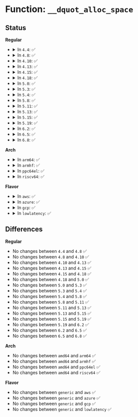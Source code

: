 # Function: <code>__dquot_alloc_space</code>

## Status
<b>Regular</b>
<ul>
<li>
<details>
<summary>In <code>4.4</code>: ✅</summary>

```c
int __dquot_alloc_space(struct inode *inode, qsize_t number, int flags);
```

**Collision:** Unique Global

**Inline:** No

**Transformation:** False

**Instances:**

```
In fs/quota/dquot.c (ffffffff81274460)
Location: fs/quota/dquot.c:1646
Inline: False
Direct callers:
  - fs/ext4/balloc.c:ext4_new_meta_blocks
  - fs/ext4/inode.c:ext4_da_get_block_prep
  - fs/ext4/extents.c:ext4_ext_map_blocks
  - fs/ext4/mballoc.c:ext4_mb_new_blocks
  - fs/ext4/mballoc.c:ext4_mb_new_blocks
  - fs/ext4/xattr.c:ext4_xattr_block_set
```
**Symbols:**

```
ffffffff81274460-ffffffff812746a8: __dquot_alloc_space (STB_GLOBAL)
```
</details>
</li>
<li>
<details>
<summary>In <code>4.8</code>: ✅</summary>

```c
int __dquot_alloc_space(struct inode *inode, qsize_t number, int flags);
```

**Collision:** Unique Global

**Inline:** No

**Transformation:** False

**Instances:**

```
In fs/quota/dquot.c (ffffffff812a08e0)
Location: fs/quota/dquot.c:1654
Inline: False
Direct callers:
  - fs/ext4/balloc.c:ext4_new_meta_blocks
  - fs/ext4/inode.c:ext4_da_get_block_prep
  - fs/ext4/extents.c:ext4_ext_map_blocks
  - fs/ext4/mballoc.c:ext4_mb_new_blocks
  - fs/ext4/mballoc.c:ext4_mb_new_blocks
  - fs/ext4/xattr.c:ext4_xattr_block_set
```
**Symbols:**

```
ffffffff812a08e0-ffffffff812a0b20: __dquot_alloc_space (STB_GLOBAL)
```
</details>
</li>
<li>
<details>
<summary>In <code>4.10</code>: ✅</summary>

```c
int __dquot_alloc_space(struct inode *inode, qsize_t number, int flags);
```

**Collision:** Unique Global

**Inline:** No

**Transformation:** False

**Instances:**

```
In fs/quota/dquot.c (ffffffff812b6290)
Location: fs/quota/dquot.c:1651
Inline: False
Direct callers:
  - fs/ext4/balloc.c:ext4_new_meta_blocks
  - fs/ext4/inode.c:ext4_da_get_block_prep
  - fs/ext4/extents.c:ext4_ext_map_blocks
  - fs/ext4/mballoc.c:ext4_mb_new_blocks
  - fs/ext4/mballoc.c:ext4_mb_new_blocks
  - fs/ext4/xattr.c:ext4_xattr_block_set
```
**Symbols:**

```
ffffffff812b6290-ffffffff812b64d0: __dquot_alloc_space (STB_GLOBAL)
```
</details>
</li>
<li>
<details>
<summary>In <code>4.13</code>: ✅</summary>

```c
int __dquot_alloc_space(struct inode *inode, qsize_t number, int flags);
```

**Collision:** Unique Global

**Inline:** No

**Transformation:** False

**Instances:**

```
In fs/quota/dquot.c (ffffffff812c3550)
Location: fs/quota/dquot.c:1677
Inline: False
Direct callers:
  - fs/ext4/balloc.c:ext4_new_meta_blocks
  - fs/ext4/extents.c:ext4_ext_map_blocks
  - fs/ext4/inode.c:ext4_da_get_block_prep
  - fs/ext4/mballoc.c:ext4_mb_new_blocks
  - fs/ext4/mballoc.c:ext4_mb_new_blocks
  - fs/ext4/xattr.c:ext4_xattr_block_set
  - fs/ext4/xattr.c:ext4_xattr_set_entry
```
**Symbols:**

```
ffffffff812c3550-ffffffff812c3778: __dquot_alloc_space (STB_GLOBAL)
```
</details>
</li>
<li>
<details>
<summary>In <code>4.15</code>: ✅</summary>

```c
int __dquot_alloc_space(struct inode *inode, qsize_t number, int flags);
```

**Collision:** Unique Global

**Inline:** No

**Transformation:** False

**Instances:**

```
In fs/quota/dquot.c (ffffffff812e71a0)
Location: fs/quota/dquot.c:1642
Inline: False
Direct callers:
  - fs/ext4/balloc.c:ext4_new_meta_blocks
  - fs/ext4/extents.c:ext4_ext_map_blocks
  - fs/ext4/inode.c:ext4_da_get_block_prep
  - fs/ext4/mballoc.c:ext4_mb_new_blocks
  - fs/ext4/mballoc.c:ext4_mb_new_blocks
  - fs/ext4/xattr.c:ext4_xattr_block_set
  - fs/ext4/xattr.c:ext4_xattr_set_entry
```
**Symbols:**

```
ffffffff812e71a0-ffffffff812e7431: __dquot_alloc_space (STB_GLOBAL)
```
</details>
</li>
<li>
<details>
<summary>In <code>4.18</code>: ✅</summary>

```c
int __dquot_alloc_space(struct inode *inode, qsize_t number, int flags);
```

**Collision:** Unique Global

**Inline:** No

**Transformation:** False

**Instances:**

```
In fs/quota/dquot.c (ffffffff813117e0)
Location: fs/quota/dquot.c:1639
Inline: False
Direct callers:
  - fs/ext4/balloc.c:ext4_new_meta_blocks
  - fs/ext4/extents.c:ext4_ext_map_blocks
  - fs/ext4/inode.c:ext4_da_get_block_prep
  - fs/ext4/mballoc.c:ext4_mb_new_blocks
  - fs/ext4/mballoc.c:ext4_mb_new_blocks
  - fs/ext4/xattr.c:ext4_xattr_block_set
  - fs/ext4/xattr.c:ext4_xattr_set_entry
```
**Symbols:**

```
ffffffff813117e0-ffffffff81311a47: __dquot_alloc_space (STB_GLOBAL)
```
</details>
</li>
<li>
<details>
<summary>In <code>5.0</code>: ✅</summary>

```c
int __dquot_alloc_space(struct inode *inode, qsize_t number, int flags);
```

**Collision:** Unique Global

**Inline:** No

**Transformation:** False

**Instances:**

```
In fs/quota/dquot.c (ffffffff813297b0)
Location: fs/quota/dquot.c:1639
Inline: False
Direct callers:
  - fs/ext4/balloc.c:ext4_new_meta_blocks
  - fs/ext4/inode.c:ext4_da_reserve_space
  - fs/ext4/ioctl.c:ext4_ioctl
  - fs/ext4/mballoc.c:ext4_mb_new_blocks
  - fs/ext4/mballoc.c:ext4_mb_new_blocks
  - fs/ext4/xattr.c:ext4_xattr_block_set
  - fs/ext4/xattr.c:ext4_xattr_set_entry
```
**Symbols:**

```
ffffffff813297b0-ffffffff81329a17: __dquot_alloc_space (STB_GLOBAL)
```
</details>
</li>
<li>
<details>
<summary>In <code>5.3</code>: ✅</summary>

```c
int __dquot_alloc_space(struct inode *inode, qsize_t number, int flags);
```

**Collision:** Unique Global

**Inline:** No

**Transformation:** False

**Instances:**

```
In fs/quota/dquot.c (ffffffff81351330)
Location: fs/quota/dquot.c:1649
Inline: False
Direct callers:
  - fs/ext4/balloc.c:ext4_new_meta_blocks
  - fs/ext4/inode.c:ext4_da_reserve_space
  - fs/ext4/ioctl.c:swap_inode_boot_loader
  - fs/ext4/mballoc.c:ext4_mb_new_blocks
  - fs/ext4/mballoc.c:ext4_mb_new_blocks
  - fs/ext4/xattr.c:ext4_xattr_block_set
  - fs/ext4/xattr.c:ext4_xattr_set_entry
```
**Symbols:**

```
ffffffff81351330-ffffffff813515fb: __dquot_alloc_space (STB_GLOBAL)
```
</details>
</li>
<li>
<details>
<summary>In <code>5.4</code>: ✅</summary>

```c
int __dquot_alloc_space(struct inode *inode, qsize_t number, int flags);
```

**Collision:** Unique Global

**Inline:** No

**Transformation:** False

**Instances:**

```
In fs/quota/dquot.c (ffffffff813696b0)
Location: fs/quota/dquot.c:1651
Inline: False
Direct callers:
  - fs/ext4/balloc.c:ext4_new_meta_blocks
  - fs/ext4/inode.c:ext4_da_reserve_space
  - fs/ext4/ioctl.c:swap_inode_boot_loader
  - fs/ext4/mballoc.c:ext4_mb_new_blocks
  - fs/ext4/mballoc.c:ext4_mb_new_blocks
  - fs/ext4/xattr.c:ext4_xattr_block_set
  - fs/ext4/xattr.c:ext4_xattr_set_entry
```
**Symbols:**

```
ffffffff813696b0-ffffffff8136997b: __dquot_alloc_space (STB_GLOBAL)
```
</details>
</li>
<li>
<details>
<summary>In <code>5.8</code>: ✅</summary>

```c
int __dquot_alloc_space(struct inode *inode, qsize_t number, int flags);
```

**Collision:** Unique Global

**Inline:** No

**Transformation:** False

**Instances:**

```
In fs/quota/dquot.c (ffffffff813b1f10)
Location: fs/quota/dquot.c:1649
Inline: False
Direct callers:
  - fs/ext4/balloc.c:ext4_new_meta_blocks
  - fs/ext4/inode.c:ext4_da_reserve_space
  - fs/ext4/ioctl.c:swap_inode_boot_loader
  - fs/ext4/mballoc.c:ext4_mb_new_blocks
  - fs/ext4/mballoc.c:ext4_mb_new_blocks
  - fs/ext4/xattr.c:ext4_xattr_block_set
  - fs/ext4/xattr.c:ext4_xattr_set_entry
```
**Symbols:**

```
ffffffff813b1f10-ffffffff813b2262: __dquot_alloc_space (STB_GLOBAL)
```
</details>
</li>
<li>
<details>
<summary>In <code>5.11</code>: ✅</summary>

```c
int __dquot_alloc_space(struct inode *inode, qsize_t number, int flags);
```

**Collision:** Unique Global

**Inline:** No

**Transformation:** False

**Instances:**

```
In fs/quota/dquot.c (ffffffff813c34f0)
Location: fs/quota/dquot.c:1650
Inline: False
Direct callers:
  - fs/ext4/balloc.c:ext4_new_meta_blocks
  - fs/ext4/inode.c:ext4_da_reserve_space
  - fs/ext4/ioctl.c:swap_inode_boot_loader
  - fs/ext4/mballoc.c:ext4_mb_new_blocks
  - fs/ext4/mballoc.c:ext4_mb_new_blocks
  - fs/ext4/xattr.c:ext4_xattr_block_set
  - fs/ext4/xattr.c:ext4_xattr_set_entry
```
**Symbols:**

```
ffffffff813c34f0-ffffffff813c3842: __dquot_alloc_space (STB_GLOBAL)
```
</details>
</li>
<li>
<details>
<summary>In <code>5.13</code>: ✅</summary>

```c
int __dquot_alloc_space(struct inode *inode, qsize_t number, int flags);
```

**Collision:** Unique Global

**Inline:** No

**Transformation:** False

**Instances:**

```
In fs/quota/dquot.c (ffffffff813c9ad0)
Location: fs/quota/dquot.c:1648
Inline: False
Direct callers:
  - fs/ext4/balloc.c:ext4_new_meta_blocks
  - fs/ext4/inode.c:ext4_da_reserve_space
  - fs/ext4/ioctl.c:swap_inode_boot_loader
  - fs/ext4/mballoc.c:ext4_mb_new_blocks
  - fs/ext4/mballoc.c:ext4_mb_new_blocks
  - fs/ext4/xattr.c:ext4_xattr_block_set
  - fs/ext4/xattr.c:ext4_xattr_set_entry
```
**Symbols:**

```
ffffffff813c9ad0-ffffffff813c9e22: __dquot_alloc_space (STB_GLOBAL)
```
</details>
</li>
<li>
<details>
<summary>In <code>5.15</code>: ✅</summary>

```c
int __dquot_alloc_space(struct inode *inode, qsize_t number, int flags);
```

**Collision:** Unique Global

**Inline:** No

**Transformation:** False

**Instances:**

```
In fs/quota/dquot.c (ffffffff8141a400)
Location: fs/quota/dquot.c:1653
Inline: False
Direct callers:
  - fs/ext4/balloc.c:ext4_new_meta_blocks
  - fs/ext4/inode.c:ext4_da_reserve_space
  - fs/ext4/ioctl.c:swap_inode_boot_loader
  - fs/ext4/mballoc.c:ext4_mb_new_blocks
  - fs/ext4/mballoc.c:ext4_mb_new_blocks
  - fs/ext4/xattr.c:ext4_xattr_block_set
  - fs/ext4/xattr.c:ext4_xattr_set_entry
```
**Symbols:**

```
ffffffff8141a400-ffffffff8141a7c8: __dquot_alloc_space (STB_GLOBAL)
```
</details>
</li>
<li>
<details>
<summary>In <code>5.19</code>: ✅</summary>

```c
int __dquot_alloc_space(struct inode *inode, qsize_t number, int flags);
```

**Collision:** Unique Global

**Inline:** No

**Transformation:** False

**Instances:**

```
In fs/quota/dquot.c (ffffffff81493420)
Location: fs/quota/dquot.c:1663
Inline: False
Direct callers:
  - fs/ext4/balloc.c:ext4_new_meta_blocks
  - fs/ext4/inode.c:ext4_da_reserve_space
  - fs/ext4/ioctl.c:swap_inode_boot_loader
  - fs/ext4/mballoc.c:ext4_mb_new_blocks
  - fs/ext4/mballoc.c:ext4_mb_new_blocks
  - fs/ext4/xattr.c:ext4_xattr_block_set
  - fs/ext4/xattr.c:ext4_xattr_set_entry
```
**Symbols:**

```
ffffffff81493420-ffffffff8149381a: __dquot_alloc_space (STB_GLOBAL)
```
</details>
</li>
<li>
<details>
<summary>In <code>6.2</code>: ✅</summary>

```c
int __dquot_alloc_space(struct inode *inode, qsize_t number, int flags);
```

**Collision:** Unique Global

**Inline:** No

**Transformation:** False

**Instances:**

```
In fs/quota/dquot.c (ffffffff815270f0)
Location: fs/quota/dquot.c:1663
Inline: False
Direct callers:
  - fs/ext4/balloc.c:ext4_new_meta_blocks
  - fs/ext4/inode.c:ext4_da_reserve_space
  - fs/ext4/ioctl.c:swap_inode_boot_loader
  - fs/ext4/mballoc.c:ext4_mb_new_blocks
  - fs/ext4/mballoc.c:ext4_mb_new_blocks
  - fs/ext4/xattr.c:ext4_xattr_block_set
  - fs/ext4/xattr.c:ext4_xattr_set_entry
```
**Symbols:**

```
ffffffff815270f0-ffffffff815274ea: __dquot_alloc_space (STB_GLOBAL)
```
</details>
</li>
<li>
<details>
<summary>In <code>6.5</code>: ✅</summary>

```c
int __dquot_alloc_space(struct inode *inode, qsize_t number, int flags);
```

**Collision:** Unique Global

**Inline:** No

**Transformation:** False

**Instances:**

```
In fs/quota/dquot.c (ffffffff8155f5c0)
Location: fs/quota/dquot.c:1721
Inline: False
Direct callers:
  - fs/ext4/balloc.c:ext4_new_meta_blocks
  - fs/ext4/inode.c:ext4_da_reserve_space
  - fs/ext4/ioctl.c:swap_inode_boot_loader
  - fs/ext4/mballoc.c:ext4_mb_new_blocks
  - fs/ext4/mballoc.c:ext4_mb_new_blocks
  - fs/ext4/xattr.c:ext4_xattr_block_set
  - fs/ext4/xattr.c:ext4_xattr_set_entry
```
**Symbols:**

```
ffffffff8155f5c0-ffffffff8155f9b2: __dquot_alloc_space (STB_GLOBAL)
```
</details>
</li>
<li>
<details>
<summary>In <code>6.8</code>: ✅</summary>

```c
int __dquot_alloc_space(struct inode *inode, qsize_t number, int flags);
```

**Collision:** Unique Global

**Inline:** No

**Transformation:** False

**Instances:**

```
In fs/quota/dquot.c (ffffffff81595cb0)
Location: fs/quota/dquot.c:1675
Inline: False
Direct callers:
  - mm/shmem.c:shmem_inode_acct_blocks
  - mm/shmem.c:shmem_inode_acct_blocks
  - fs/ext4/balloc.c:ext4_new_meta_blocks
  - fs/ext4/inode.c:ext4_da_reserve_space
  - fs/ext4/ioctl.c:swap_inode_boot_loader
  - fs/ext4/mballoc.c:ext4_mb_new_blocks
  - fs/ext4/mballoc.c:ext4_mb_new_blocks
  - fs/ext4/xattr.c:ext4_xattr_block_set
  - fs/ext4/xattr.c:ext4_xattr_set_entry
```
**Symbols:**

```
ffffffff81595cb0-ffffffff815960a2: __dquot_alloc_space (STB_GLOBAL)
```
</details>
</li>
</ul>
<b>Arch</b>
<ul>
<li>
<details>
<summary>In <code>arm64</code>: ✅</summary>

```c
int __dquot_alloc_space(struct inode *inode, qsize_t number, int flags);
```

**Collision:** Unique Global

**Inline:** No

**Transformation:** False

**Instances:**

```
In fs/quota/dquot.c (ffff8000104329f0)
Location: fs/quota/dquot.c:1651
Inline: False
Direct callers:
  - fs/ext4/balloc.c:ext4_new_meta_blocks
  - fs/ext4/ioctl.c:swap_inode_boot_loader
  - fs/ext4/mballoc.c:ext4_mb_new_blocks
  - fs/ext4/mballoc.c:ext4_mb_new_blocks
  - fs/ext4/xattr.c:ext4_xattr_block_set
  - fs/ext4/xattr.c:ext4_xattr_set_entry
```
**Symbols:**

```
ffff8000104329f0-ffff800010432d98: __dquot_alloc_space (STB_GLOBAL)
```
</details>
</li>
<li>
<details>
<summary>In <code>armhf</code>: ✅</summary>

```c
int __dquot_alloc_space(struct inode *inode, qsize_t number, int flags);
```

**Collision:** Unique Global

**Inline:** No

**Transformation:** False

**Instances:**

```
In fs/quota/dquot.c (c05fc188)
Location: fs/quota/dquot.c:1651
Inline: False
Direct callers:
  - fs/ext4/balloc.c:ext4_new_meta_blocks
  - fs/ext4/inode.c:ext4_da_reserve_space
  - fs/ext4/ioctl.c:swap_inode_boot_loader
  - fs/ext4/mballoc.c:ext4_mb_new_blocks
  - fs/ext4/mballoc.c:ext4_mb_new_blocks
  - fs/ext4/xattr.c:ext4_xattr_block_set
  - fs/ext4/xattr.c:ext4_xattr_set_entry
```
**Symbols:**

```
c05fc188-c05fc56c: __dquot_alloc_space (STB_GLOBAL)
```
</details>
</li>
<li>
<details>
<summary>In <code>ppc64el</code>: ✅</summary>

```c
int __dquot_alloc_space(struct inode *inode, qsize_t number, int flags);
```

**Collision:** Unique Global

**Inline:** No

**Transformation:** False

**Instances:**

```
In fs/quota/dquot.c (c000000000546430)
Location: fs/quota/dquot.c:1651
Inline: False
Direct callers:
  - fs/ext4/balloc.c:ext4_new_meta_blocks
  - fs/ext4/inode.c:ext4_da_reserve_space
  - fs/ext4/ioctl.c:swap_inode_boot_loader
  - fs/ext4/mballoc.c:ext4_mb_new_blocks
  - fs/ext4/mballoc.c:ext4_mb_new_blocks
  - fs/ext4/xattr.c:ext4_xattr_block_set
  - fs/ext4/xattr.c:ext4_xattr_set_entry
```
**Symbols:**

```
c000000000546430-c0000000005468b0: __dquot_alloc_space (STB_GLOBAL)
```
</details>
</li>
<li>
<details>
<summary>In <code>riscv64</code>: ✅</summary>

```c
int __dquot_alloc_space(struct inode *inode, qsize_t number, int flags);
```

**Collision:** Unique Global

**Inline:** No

**Transformation:** False

**Instances:**

```
In fs/quota/dquot.c (ffffffe0002cdc7a)
Location: fs/quota/dquot.c:1651
Inline: False
Direct callers:
  - fs/ext4/balloc.c:ext4_new_meta_blocks
  - fs/ext4/inode.c:ext4_da_reserve_space
  - fs/ext4/ioctl.c:swap_inode_boot_loader
  - fs/ext4/mballoc.c:ext4_mb_new_blocks
  - fs/ext4/mballoc.c:ext4_mb_new_blocks
  - fs/ext4/xattr.c:ext4_xattr_block_set
  - fs/ext4/xattr.c:ext4_xattr_set_entry
```
**Symbols:**

```
ffffffe0002cdc7a-ffffffe0002cdf9a: __dquot_alloc_space (STB_GLOBAL)
```
</details>
</li>
</ul>
<b>Flavor</b>
<ul>
<li>
<details>
<summary>In <code>aws</code>: ✅</summary>

```c
int __dquot_alloc_space(struct inode *inode, qsize_t number, int flags);
```

**Collision:** Unique Global

**Inline:** No

**Transformation:** False

**Instances:**

```
In fs/quota/dquot.c (ffffffff81361c90)
Location: fs/quota/dquot.c:1651
Inline: False
Direct callers:
  - fs/ext4/balloc.c:ext4_new_meta_blocks
  - fs/ext4/inode.c:ext4_da_reserve_space
  - fs/ext4/ioctl.c:swap_inode_boot_loader
  - fs/ext4/mballoc.c:ext4_mb_new_blocks
  - fs/ext4/mballoc.c:ext4_mb_new_blocks
  - fs/ext4/xattr.c:ext4_xattr_block_set
  - fs/ext4/xattr.c:ext4_xattr_set_entry
```
**Symbols:**

```
ffffffff81361c90-ffffffff81361f5b: __dquot_alloc_space (STB_GLOBAL)
```
</details>
</li>
<li>
<details>
<summary>In <code>azure</code>: ✅</summary>

```c
int __dquot_alloc_space(struct inode *inode, qsize_t number, int flags);
```

**Collision:** Unique Global

**Inline:** No

**Transformation:** False

**Instances:**

```
In fs/quota/dquot.c (ffffffff81352930)
Location: fs/quota/dquot.c:1651
Inline: False
Direct callers:
  - fs/ext4/balloc.c:ext4_new_meta_blocks
  - fs/ext4/inode.c:ext4_da_reserve_space
  - fs/ext4/ioctl.c:swap_inode_boot_loader
  - fs/ext4/mballoc.c:ext4_mb_new_blocks
  - fs/ext4/mballoc.c:ext4_mb_new_blocks
  - fs/ext4/xattr.c:ext4_xattr_block_set
  - fs/ext4/xattr.c:ext4_xattr_set_entry
```
**Symbols:**

```
ffffffff81352930-ffffffff81352bfb: __dquot_alloc_space (STB_GLOBAL)
```
</details>
</li>
<li>
<details>
<summary>In <code>gcp</code>: ✅</summary>

```c
int __dquot_alloc_space(struct inode *inode, qsize_t number, int flags);
```

**Collision:** Unique Global

**Inline:** No

**Transformation:** False

**Instances:**

```
In fs/quota/dquot.c (ffffffff8135f760)
Location: fs/quota/dquot.c:1651
Inline: False
Direct callers:
  - fs/ext4/balloc.c:ext4_new_meta_blocks
  - fs/ext4/inode.c:ext4_da_reserve_space
  - fs/ext4/ioctl.c:swap_inode_boot_loader
  - fs/ext4/mballoc.c:ext4_mb_new_blocks
  - fs/ext4/mballoc.c:ext4_mb_new_blocks
  - fs/ext4/xattr.c:ext4_xattr_block_set
  - fs/ext4/xattr.c:ext4_xattr_set_entry
```
**Symbols:**

```
ffffffff8135f760-ffffffff8135fa2b: __dquot_alloc_space (STB_GLOBAL)
```
</details>
</li>
<li>
<details>
<summary>In <code>lowlatency</code>: ✅</summary>

```c
int __dquot_alloc_space(struct inode *inode, qsize_t number, int flags);
```

**Collision:** Unique Global

**Inline:** No

**Transformation:** False

**Instances:**

```
In fs/quota/dquot.c (ffffffff81374ad0)
Location: fs/quota/dquot.c:1651
Inline: False
Direct callers:
  - fs/ext4/balloc.c:ext4_new_meta_blocks
  - fs/ext4/inode.c:ext4_da_reserve_space
  - fs/ext4/ioctl.c:swap_inode_boot_loader
  - fs/ext4/mballoc.c:ext4_mb_new_blocks
  - fs/ext4/mballoc.c:ext4_mb_new_blocks
  - fs/ext4/xattr.c:ext4_xattr_block_set
  - fs/ext4/xattr.c:ext4_xattr_set_entry
```
**Symbols:**

```
ffffffff81374ad0-ffffffff81374d9e: __dquot_alloc_space (STB_GLOBAL)
```
</details>
</li>
</ul>

## Differences
<b>Regular</b>
<ul>
<li>
No changes between <code>4.4</code> and <code>4.8</code> ✅
</li>
<li>
No changes between <code>4.8</code> and <code>4.10</code> ✅
</li>
<li>
No changes between <code>4.10</code> and <code>4.13</code> ✅
</li>
<li>
No changes between <code>4.13</code> and <code>4.15</code> ✅
</li>
<li>
No changes between <code>4.15</code> and <code>4.18</code> ✅
</li>
<li>
No changes between <code>4.18</code> and <code>5.0</code> ✅
</li>
<li>
No changes between <code>5.0</code> and <code>5.3</code> ✅
</li>
<li>
No changes between <code>5.3</code> and <code>5.4</code> ✅
</li>
<li>
No changes between <code>5.4</code> and <code>5.8</code> ✅
</li>
<li>
No changes between <code>5.8</code> and <code>5.11</code> ✅
</li>
<li>
No changes between <code>5.11</code> and <code>5.13</code> ✅
</li>
<li>
No changes between <code>5.13</code> and <code>5.15</code> ✅
</li>
<li>
No changes between <code>5.15</code> and <code>5.19</code> ✅
</li>
<li>
No changes between <code>5.19</code> and <code>6.2</code> ✅
</li>
<li>
No changes between <code>6.2</code> and <code>6.5</code> ✅
</li>
<li>
No changes between <code>6.5</code> and <code>6.8</code> ✅
</li>
</ul>
<b>Arch</b>
<ul>
<li>
No changes between <code>amd64</code> and <code>arm64</code> ✅
</li>
<li>
No changes between <code>amd64</code> and <code>armhf</code> ✅
</li>
<li>
No changes between <code>amd64</code> and <code>ppc64el</code> ✅
</li>
<li>
No changes between <code>amd64</code> and <code>riscv64</code> ✅
</li>
</ul>
<b>Flavor</b>
<ul>
<li>
No changes between <code>generic</code> and <code>aws</code> ✅
</li>
<li>
No changes between <code>generic</code> and <code>azure</code> ✅
</li>
<li>
No changes between <code>generic</code> and <code>gcp</code> ✅
</li>
<li>
No changes between <code>generic</code> and <code>lowlatency</code> ✅
</li>
</ul>
